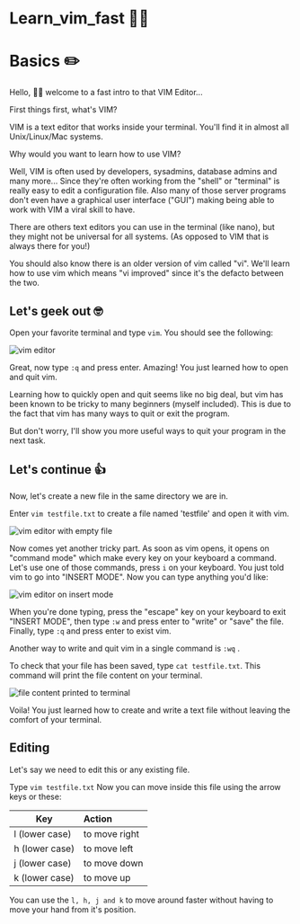 # Learn_vim_fast 🏃💨

# Basics ✏️

Hello, 👋🏻 welcome to a fast intro to that VIM Editor...

First things first, what's VIM?

VIM is a text editor that works inside your terminal. You'll find it in almost all Unix/Linux/Mac systems.

Why would you want to learn how to use VIM?

Well, VIM is often used by developers, sysadmins, database admins and many more... Since they're often working from the "shell" or "terminal" is really easy to edit  a configuration file. Also many of those server programs don't even have a graphical user interface ("GUI") making being able to work with VIM a viral skill to have. 
 
There are others text editors you can use in the terminal (like nano), but they might not be universal for all systems. (As opposed to VIM that is always there for you!)

You should also know there is an older version of vim called "vi". We'll learn how to use vim which means "vi improved" since it's the defacto between the two.

## Let's geek out 🤓

Open your favorite terminal and type `vim`. You should see the following:

![vim editor](https://res.cloudinary.com/abetavarez/image/upload/v1607654746/Screen_Shot_2020-12-09_at_11.28.38_PM_yfegcw.png)

Great, now type `:q` and press enter. Amazing! You just learned how to open and quit vim.

Learning how to quickly open and quit seems like no big deal,  but vim has been known to be tricky to many beginners (myself included). This is due to the fact that vim has many ways to quit or exit the program.
  
But don't worry, I'll show you more useful ways to quit your program in the next task.

## Let's continue 👍

Now, let's create a new file in the same directory we are in.

Enter `vim testfile.txt` to create a file named 'testfile' and open it with vim.

![vim editor with empty file](https://res.cloudinary.com/abetavarez/image/upload/v1607655078/Screen_Shot_2020-12-10_at_9.50.16_PM_x7erix.png)

Now comes yet another tricky part. As soon as vim opens, it opens on "command mode" which make every key on your keyboard a command. 
Let's use one of those commands, press `i` on your keyboard.
You just told vim to go into "INSERT MODE". Now you can type anything you'd like:

![vim editor on insert mode](https://res.cloudinary.com/abetavarez/image/upload/v1607655497/Screen_Shot_2020-12-10_at_9.58.07_PM_ecj3wa.png)


When you're done typing, press the "escape" key on your keyboard to exit "INSERT MODE", then type `:w` and press enter to "write" or "save" the file. Finally, type `:q` and press enter to exist vim. 

Another way to write and quit vim in a single command is `:wq` .  

To check that your file has been saved, type `cat testfile.txt`. This command will print the file content on your terminal. 

![file content printed to terminal](https://res.cloudinary.com/abetavarez/image/upload/v1607655930/Screen_Shot_2020-12-10_at_10.05.21_PM_gsrscm.png)

Voila! You just learned how to create and write a text file without leaving the comfort of your terminal.

## Editing

Let's say we need to edit this or any existing file.

Type `vim testfile.txt` Now you can move inside this file using the arrow keys or these: 

| Key        | Action           
| ------------- |:-------------
| l (lower case)| to move right 
| h (lower case)| to move left    
| j (lower case)| to move down
| k (lower case)| to move up

You can use the `l, h, j and k` to move around faster without having to move your hand from it's position. 
 


